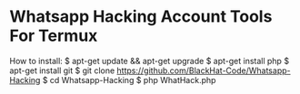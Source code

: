 # Whatsapp Hacking Account Tools For Termux

How to install:
$ apt-get update && apt-get upgrade
$ apt-get install php
$ apt-get install git
$ git clone https://github.com/BlackHat-Code/Whatsapp-Hacking
$ cd Whatsapp-Hacking
$ php WhatHack.php
